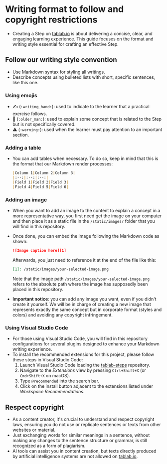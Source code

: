 # Writing format to follow and copyright restrictions

* Creating a Step on [tablab.io][1] is about delivering a concise, clear, and engaging learning experience. This guide focuses on the format and writing style essential for crafting an effective Step.

## Follow our writing style convention

* Use Markdown syntax for styling all writings.
* Describe concepts using bulleted lists with short, specific sentences, like this one.

### Using emojis

* :writing_hand: (`:writing_hand:`): used to indicate to the learner that a practical exercise follows.
* :older_man: (`:older_man:`): used to explain some concept that is related to the Step but is not specifically covered.
* :warning: (`:warning:`): used when the learner must pay attention to an important section.

### Adding a table

* You can add tables when necessary. To do so, keep in mind that this is the format that our Markdown render processes:

  ```markdown
  |Column 1|Column 2|Column 3|
  |:--:|:--:|:--:|
  |Field 1|Field 2|Field 3|
  |Field 4|Field 5|Field 6|
  ```

### Adding an image

* When you want to add an image to the content to explain a concept in a more representative way, you first need get the image on your computer and then place it as a static file in the `/static/images/` folder that you will find in this repository.
* Once done, you can embed the image following the Markdown code as shown:

  ```markdown
  ![Image caption here][1]
  ```

  Afterwards, you just need to reference it at the end of the file like this:

  ```markdown
  [1]: /static/images/your-selected-image.png
  ```
  
  Note that the image path `/static/images/your-selected-image.png` refers to the absolute path where the image has supposedly been placed in this repository.
* **Important notice**: you can add any image you want, even if you didn't create it yourself. We will be in charge of creating a new image that represents exactly the same concept but in corporate format (styles and colors) and avoiding any copyright infringement.

### Using Visual Studio Code

* For those using Visual Studio Code, you will find in this repository configurations for several plugins designed to enhance your Markdown writing experience.
* To install the recommended extensions for this project, please follow these steps in Visual Studio Code:
  1. Launch Visual Studio Code loading the [tablab-steps][2] repository.
  1. Navigate to the *Extensions* view by pressing `Ctrl+Shift+X` (or `Cmd+Shift+X` on macOS).
  1. Type `@recommended` into the search bar.
  1. Click on the install button adjacent to the extensions listed under *Workspace Recommendations*.

## Respect copyright

* As a content creator, it's crucial to understand and respect copyright laws, ensuring you do not use or replicate sentences or texts from other websites or material.
* Just exchanging words for similar meanings in a sentence, without making any changes to the sentence structure or grammar, is still recognized as a form of plagiarism.
* AI tools can assist you in content creation, but texts directly produced by artificial intelligence systems are not allowed on [tablab.io][1].

[1]: https://tablab.io
[2]: https://github.com/samus-io/tablab-steps
